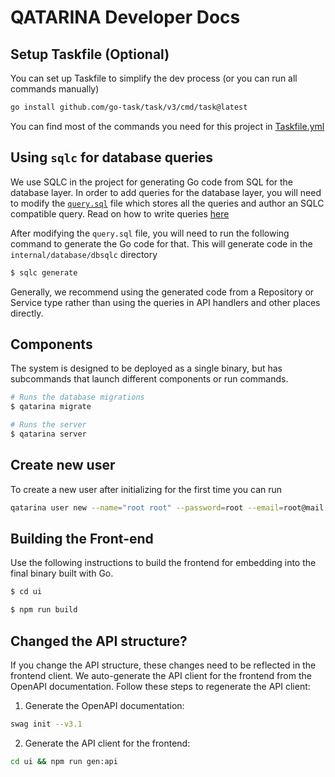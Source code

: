 # QATARINA Developer Docs

## Setup Taskfile (Optional)

You can set up Taskfile to simplify the dev process (or you can run all commands manually)

```bash
go install github.com/go-task/task/v3/cmd/task@latest
```

You can find most of the commands you need for this project in [Taskfile.yml](../Taskfile.yml)

## Using `sqlc` for database queries

We use SQLC in the project for generating Go code from SQL for the database layer.
In order to add queries for the database layer, you will need to modify the
[`query.sql`](../query.sql) file which stores all the queries and author an SQLC
compatible query. Read on how to write queries [here](https://docs.sqlc.dev/en/latest/howto/select.html)

After modifying the `query.sql` file, you will need to run the following command
to generate the Go code for that. This will generate code in the `internal/database/dbsqlc` directory

```sh
$ sqlc generate
```

Generally, we recommend using the generated code from a Repository or Service
type rather than using the queries in API handlers and other places directly.

## Components

The system is designed to be deployed as a single binary, but has subcommands that launch different components or run commands.

```sh
# Runs the database migrations
$ qatarina migrate

# Runs the server
$ qatarina server
```

## Create new user
To create a new user after initializing for the first time you can run
```bash
qatarina user new --name="root root" --password=root --email=root@mail.com
```

## Building the Front-end

Use the following instructions to build the frontend for embedding into the final
binary built with Go.

```sh
$ cd ui

$ npm run build
```

## Changed the API structure?

If you change the API structure, these changes need to be reflected in the frontend client. We auto-generate the API client for the frontend from the OpenAPI documentation. Follow these steps to regenerate the API client:

1. Generate the OpenAPI documentation:
```bash
swag init --v3.1
```

2. Generate the API client for the frontend:
```bash
cd ui && npm run gen:api
```

